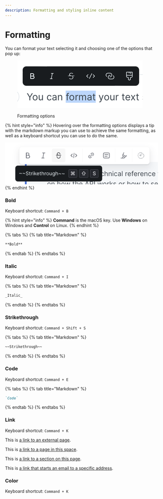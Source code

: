```yaml
---
description: Formatting and styling inline content
---
```


# Formatting

You can format your text selecting it and choosing one of the options that pop up:

<figure><img src="../../.gitbook/assets/formatting-options.png" alt="Screenshot showing the formatting options available to you after choosing some text and seeing an inline palette popping up."><figcaption><p>Formatting options</p></figcaption></figure>

{% hint style="info" %}
Hovering over the formatting options displays a tip with the markdown markup you can use to achieve the same formatting, as well as a keyboard shortcut you can use to do the same.

![](../../.gitbook/assets/hover-formatting.png)
{% endhint %}

### Bold

Keyboard shortcut: `Command + B`

{% hint style="info" %}
**Command** is the macOS key. Use **Windows** on Windows and **Control** on Linux.
{% endhint %}

{% tabs %}
{% tab title="Markdown" %}
```markdown
**Bold**
```
{% endtab %}
{% endtabs %}

### Italic

Keyboard shortcut: `Command + I`

{% tabs %}
{% tab title="Markdown" %}
```markdown
_Italic_
```
{% endtab %}
{% endtabs %}

### Strikethrough

Keyboard shortcut: `Command + Shift + S`

{% tabs %}
{% tab title="Markdown" %}
```markdown
~~Strikethrough~~
```
{% endtab %}
{% endtabs %}

### Code

Keyboard shortcut: `Command + E`

{% tabs %}
{% tab title="Markdown" %}
```markdown
`Code`
```
{% endtab %}
{% endtabs %}

### Link

Keyboard shortcut: `Command + K`

This is [a link to an external page](https://www.gitbook.com).

This is [a link to a page in this space](broken-reference/).

This is [a link to a section on this page](formatting.md#color).

This is [a link that starts an email to a specific address](mailto:support@gitbook.com).

### Color

Keyboard shortcut: `Command + K`
